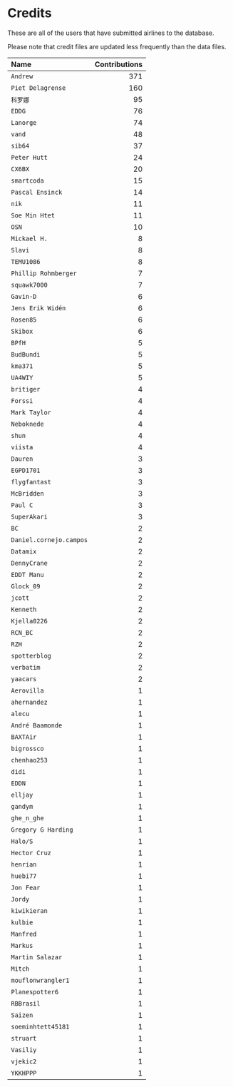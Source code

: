 ﻿# Credits

These are all of the users that have submitted airlines to the database.

Please note that credit files are updated less frequently than the data files.

| Name                    | Contributions |
| :--                     | --: |
| `Andrew`                | 371 |
| `Piet Delagrense`       | 160 |
| `科罗娜`                   | 95 |
| `EDDG`                  | 76 |
| `Lanorge`               | 74 |
| `vand`                  | 48 |
| `sib64`                 | 37 |
| `Peter Hutt`            | 24 |
| `CX6BX`                 | 20 |
| `smartcoda`             | 15 |
| `Pascal Ensinck`        | 14 |
| `nik`                   | 11 |
| `Soe Min Htet`          | 11 |
| `OSN`                   | 10 |
| `Mickael H.`            | 8 |
| `Slavi`                 | 8 |
| `TEMU1086`              | 8 |
| `Phillip Rohmberger`    | 7 |
| `squawk7000`            | 7 |
| `Gavin-D`               | 6 |
| `Jens Erik Widén`       | 6 |
| `Rosen85`               | 6 |
| `Skibox`                | 6 |
| `BPfH`                  | 5 |
| `BudBundi`              | 5 |
| `kma371`                | 5 |
| `UA4WIY`                | 5 |
| `britiger`              | 4 |
| `Forssi`                | 4 |
| `Mark Taylor`           | 4 |
| `Neboknede`             | 4 |
| `shun`                  | 4 |
| `viista`                | 4 |
| `Dauren`                | 3 |
| `EGPD1701`              | 3 |
| `flygfantast`           | 3 |
| `McBridden`             | 3 |
| `Paul C`                | 3 |
| `SuperAkari`            | 3 |
| `BC`                    | 2 |
| `Daniel.cornejo.campos` | 2 |
| `Datamix`               | 2 |
| `DennyCrane`            | 2 |
| `EDDT Manu`             | 2 |
| `Glock_09`              | 2 |
| `jcott`                 | 2 |
| `Kenneth`               | 2 |
| `Kjella0226`            | 2 |
| `RCN_BC`                | 2 |
| `RZH`                   | 2 |
| `spotterblog`           | 2 |
| `verbatim`              | 2 |
| `yaacars`               | 2 |
| `Aerovilla`             | 1 |
| `ahernandez`            | 1 |
| `alecu`                 | 1 |
| `André Baamonde`        | 1 |
| `BAXTAir`               | 1 |
| `bigrossco`             | 1 |
| `chenhao253`            | 1 |
| `didi`                  | 1 |
| `EDDN`                  | 1 |
| `elljay`                | 1 |
| `gandym`                | 1 |
| `ghe_n_ghe`             | 1 |
| `Gregory G Harding`     | 1 |
| `Halo/S`                | 1 |
| `Hector Cruz`           | 1 |
| `henrian`               | 1 |
| `huebi77`               | 1 |
| `Jon Fear`              | 1 |
| `Jordy`                 | 1 |
| `kiwikieran`            | 1 |
| `kulbie`                | 1 |
| `Manfred`               | 1 |
| `Markus`                | 1 |
| `Martin Salazar`        | 1 |
| `Mitch`                 | 1 |
| `mouflonwrangler1`      | 1 |
| `Planespotter6`         | 1 |
| `RBBrasil`              | 1 |
| `Saizen`                | 1 |
| `soeminhtett45181`      | 1 |
| `struart`               | 1 |
| `Vasiliy`               | 1 |
| `vjekic2`               | 1 |
| `YKKHPPP`               | 1 |

